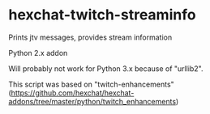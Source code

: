 # hexchat-twitch-streaminfo
Prints jtv messages, provides stream information

Python 2.x addon

Will probably not work for Python 3.x because of "urllib2".

This script was based on "twitch-enhancements" (https://github.com/hexchat/hexchat-addons/tree/master/python/twitch_enhancements)
